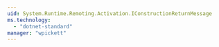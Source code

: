 ```yaml
---
uid: System.Runtime.Remoting.Activation.IConstructionReturnMessage
ms.technology: 
  - "dotnet-standard"
manager: "wpickett"
---
```

